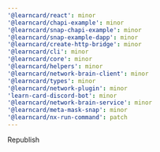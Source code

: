 ```yaml
---
'@learncard/react': minor
'@learncard/chapi-example': minor
'@learncard/snap-chapi-example': minor
'@learncard/snap-example-dapp': minor
'@learncard/create-http-bridge': minor
'@learncard/cli': minor
'@learncard/core': minor
'@learncard/helpers': minor
'@learncard/network-brain-client': minor
'@learncard/types': minor
'@learncard/network-plugin': minor
'learn-card-discord-bot': minor
'@learncard/network-brain-service': minor
'@learncard/meta-mask-snap': minor
'@learncard/nx-run-command': patch
---
```


Republish

